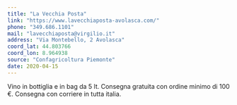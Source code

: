 ```yaml
---
title: "La Vecchia Posta"
link: "https://www.lavecchiaposta-avolasca.com/"
phone: "349.686.1101"
mail: "lavecchiaposta@virgilio.it"
address: "Via Montebello, 2 Avolasca"
coord_lat: 44.803766
coord_lon: 8.964938
source: "Confagricoltura Piemonte"
date: 2020-04-15
---
```


Vino in bottiglia e in bag da 5 lt.
Consegna gratuita con ordine minimo di 100 €.
Consegna con corriere in tutta italia.